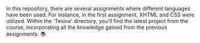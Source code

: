 In this repository, there are several assignments where different languages have been used. For instance, in the first assignment, XHTML and CSS were utilized. Within the 'Tesina' directory, you'll find the latest project from the course, incorporating all the knowledge gained from the previous assignments. 📚
